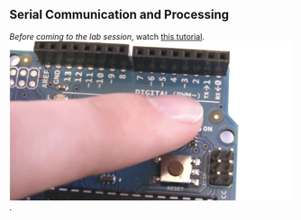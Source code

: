 ## Serial Communication and Processing


*Before coming to the lab session*, watch [this tutorial](https://youtu.be/g0pSfyXOXj8).
[![Lab 6](serial.png)](https://youtu.be/g0pSfyXOXj8).




